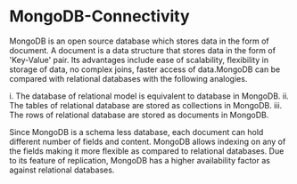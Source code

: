 # MongoDB-Connectivity
MongoDB is an open source database which stores data in the form of document. A document is a data structure that stores data in the form of &#39;Key-Value&#39; pair. Its advantages include ease of scalability, flexibility in storage of data, no complex joins, faster access of data.MongoDB can be compared with relational databases with the following analogies.

i. The database of relational model is equivalent to database in MongoDB.
ii. The tables of relational database are stored as collections in MongoDB.
iii. The rows of relational database are stored as documents in MongoDB.

Since MongoDB is a schema less database, each document can hold different number of fields and content. MongoDB allows indexing on any of the fields making it more flexible as compared to relational databases. Due to its feature of replication, MongoDB has a higher availability factor as against relational databases.
